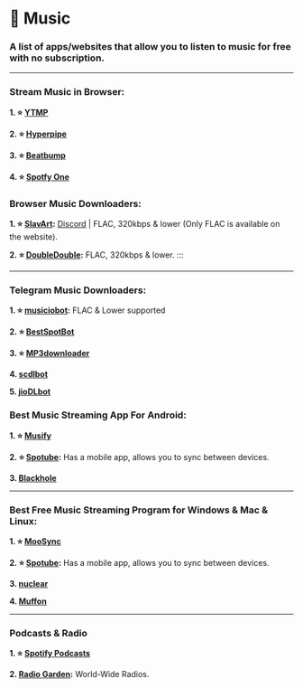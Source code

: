 # 🎵 Music
### A list of apps/websites that allow you to listen to music for free with no subscription.

***

### Stream Music in Browser:

**1. ⭐ [YTMP](https://ytmp.itsvg.in/)**

**2. ⭐ [Hyperpipe](https://hyperpipe.surge.sh/)**

**3. ⭐ [Beatbump](https://beatbump.io/)**

**4. ⭐ [Spotfy One](https://spotfy.one/)**

### Browser Music Downloaders:

**1. ⭐ [SlavArt](https://slavart.gamesdrive.net/tracks):** [Discord](https://discord.gg/nTUd5cCf) | FLAC, 320kbps & lower (Only FLAC is available on the website).

**2. ⭐ [DoubleDouble](https://doubledouble.top/):** FLAC, 320kbps & lower.
:::

***

### Telegram Music Downloaders:

**1. ⭐ [musiciobot](https://t.me/musicaiocloud):** FLAC & Lower supported

**2. ⭐ [BestSpotBot](https://t.me/BeatSpotBot)**

**3. ⭐ [MP3downloader](https://t.me/TG_mp3downloader_bot)**

**4. [scdlbot](https://t.me/scdlbot)**

**5. [jioDLbot](https://t.me/JioDLBot)**


### Best Music Streaming App For Android:

**1. ⭐ [Musify](https://github.com/gokadzev/Musify)**

**2. ⭐ [Spotube](https://github.com/KRTirtho/spotube):** Has a mobile app, allows you to sync between devices.

**3. [Blackhole](https://github.com/Sangwan5688/BlackHole)**


***

### Best Free Music Streaming Program for Windows & Mac & Linux:

**1. ⭐ [MooSync](https://moosync.app/)**

**2. ⭐ [Spotube](https://github.com/KRTirtho/spotube):** Has a mobile app, allows you to sync between devices.

**3. [nuclear](https://nuclear.js.org/)**

**4. [Muffon](https://github.com/staniel359/muffon)**

***

### Podcasts & Radio

**1. ⭐ [Spotify Podcasts](https://open.spotify.com/browse/podcasts)**

**2. [Radio Garden](https://radio.garden/):** World-Wide Radios.





